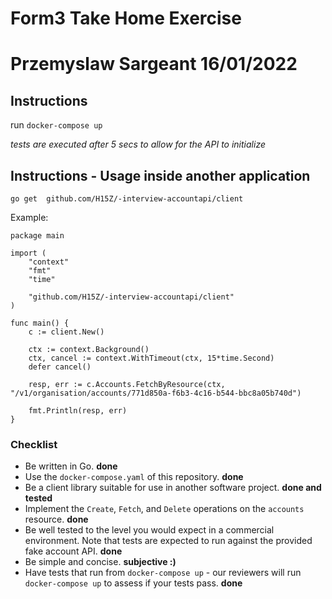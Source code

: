 # Form3 Take Home Exercise 
# Przemyslaw Sargeant 16/01/2022

## Instructions

run `docker-compose up`

*tests are executed after 5 secs to allow for the API to initialize*

## Instructions - Usage inside another application

`go get  github.com/H15Z/-interview-accountapi/client`

Example:

```golang
package main

import (
	"context"
	"fmt"
	"time"

	"github.com/H15Z/-interview-accountapi/client"
)

func main() {
	c := client.New()

	ctx := context.Background()
	ctx, cancel := context.WithTimeout(ctx, 15*time.Second)
	defer cancel()

	resp, err := c.Accounts.FetchByResource(ctx, "/v1/organisation/accounts/771d850a-f6b3-4c16-b544-bbc8a05b740d")

	fmt.Println(resp, err)
}

```

### Checklist
- Be written in Go. **done**
- Use the `docker-compose.yaml` of this repository. **done**
- Be a client library suitable for use in another software project. **done and tested**
- Implement the `Create`, `Fetch`, and `Delete` operations on the `accounts` resource. **done**
- Be well tested to the level you would expect in a commercial environment. Note that tests are expected to run against the provided fake account API. **done**
- Be simple and concise. **subjective :)**
- Have tests that run from `docker-compose up` - our reviewers will run `docker-compose up` to assess if your tests pass. **done**

